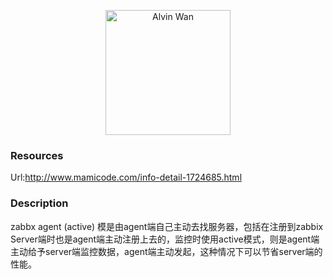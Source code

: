 <p align='center'> <a href='https://github.com/alvinwancn' target="_blank"> <img src='https://github.com/AlvinWanCN/life-record/raw/master/images/etlucency.png' alt='Alvin Wan' width=200></a></p>




### Resources
Url:http://www.mamicode.com/info-detail-1724685.html

### Description

zabbx agent (active) 模是由agent端自己主动去找服务器，包括在注册到zabbix Server端时也是agent端主动注册上去的，监控时使用active模式，则是agent端主动给予server端监控数据，agent端主动发起，这种情况下可以节省server端的性能。